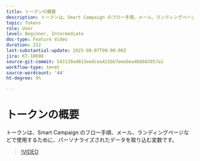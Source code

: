 ```yaml
---
title: トークンの概要
description: トークンは、Smart Campaign のフロー手順、メール、ランディングページなどで使用するために、パーソナライズされたデータを取り込む変数です。
topic: Tokens
role: User
level: Beginner, Intermediate
doc-type: Feature Video
duration: 232
last-substantial-update: 2025-08-07T00:00:00Z
jira: KT-18698
source-git-commit: 543139a4013eedcea421bb7eeebea4bb683957a1
workflow-type: tm+mt
source-wordcount: '44'
ht-degree: 9%

---
```



# トークンの概要

トークンは、Smart Campaign のフロー手順、メール、ランディングページなどで使用するために、パーソナライズされたデータを取り込む変数です。

>[!VIDEO](https://video.tv.adobe.com/v/3470573/?learn=on&enablevpops&captions=jpn)
